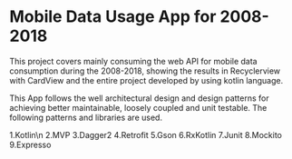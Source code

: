 # Mobile Data Usage App for 2008-2018

This project covers mainly consuming the web API for mobile data consumption during the 2008-2018, showing the results in Recyclerview with CardView and the entire project developed by using kotlin language.

This App follows the well architectural design and design patterns for achieving better maintainable, loosely coupled and unit testable. The following patterns and libraries are used.

1.Kotlin\n
2.MVP 
3.Dagger2
4.Retrofit
5.Gson
6.RxKotlin
7.Junit
8.Mockito
9.Expresso
